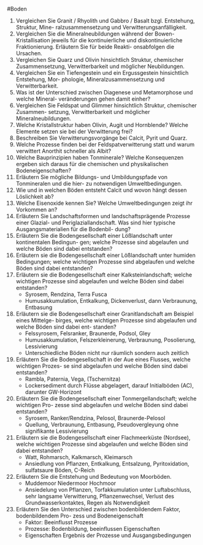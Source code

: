 #Boden 

1. Vergleichen Sie Granit / Rhyolith und Gabbro / Basalt bzgl. Entstehung, Struktur, Mine-
ralzusammensetzung und Verwitterungsanfälligkeit.
2. Vergleichen Sie die Mineralneubildungen während der Bowen-Kristallisation jeweils für
die kontinuierliche und diskontinuierliche Fraktionierung. Erläutern Sie für beide Reakti-
onsabfolgen die Ursachen.
3. Vergleichen Sie Quarz und Olivin hinsichtlich Struktur, chemischer Zusammensetzung,
Verwitterbarkeit und möglicher Neubildungen.
4. Vergleichen Sie ein Tiefengestein und ein Ergussgestein hinsichtlich Entstehung, Mor-
phologie, Mineralzusammensetzung und Verwitterbarkeit.
5. Was ist der Unterschied zwischen Diagenese und Metamorphose und welche Mineral-
veränderungen gehen damit einher?
6. Vergleichen Sie Feldspat und Glimmer hinsichtlich Struktur, chemischer Zusammen-
setzung, Verwitterbarkeit und möglicher Mineralneubildungen.
7. Welche Kristallstruktur haben Olivin, Augit und Hornblende? Welche Elemente setzen
sie bei der Verwitterung frei?
8. Beschreiben Sie Verwitterungsvorgänge bei Calcit, Pyrit und Quarz.
9. Welche Prozesse finden bei der Feldspatverwitterung statt und warum verwittert Anorthit
schneller als Albit?
10. Welche Bauprinzipien haben Tonminerale? Welche Konsequenzen ergeben sich daraus
für die chemischen und physikalischen Bodeneigenschaften?
11. Erläutern Sie mögliche Bildungs- und Umbildungspfade von Tonmineralen und die hier-
zu notwendigen Umweltbedingungen.
12. Wie und in welchen Böden entsteht Calcit und wovon hängt dessen Löslichkeit ab?
13. Welche Eisenoxide kennen Sie? Welche Umweltbedingungen zeigt ihr Vorkommen an?
14. Erläutern Sie Landschaftsformen und landschaftsprägende Prozesse einer Glazial- und
Periglaziallandschaft. Was sind hier typische Ausgangsmaterialien für die Bodenbil-
dung?
15. Erläutern Sie die Bodengesellschaft einer Lößlandschaft unter kontinentalen Bedingun-
gen; welche Prozesse sind abgelaufen und welche Böden sind dabei entstanden?
16. Erläutern sie die Bodengesellschaft einer Lößlandschaft unter humiden Bedingungen;
welche wichtigen Prozesse sind abgelaufen und welche Böden sind dabei entstanden?
17. Erläutern sie die Bodengesellschaft einer Kalksteinlandschaft; welche wichtigen Prozesse sind abgelaufen und welche Böden sind dabei entstanden?
	- Syrosem, Rendzina, Terra Fusca
	- Humusakkumulation, Entkalkung, Dickenverlust, dann Verbraunung, Entbasung
18. Erläutern sie die Bodengesellschaft einer Granitlandschaft am Beispiel eines Mittelge-
birges, welche wichtigen Prozesse sind abgelaufen und welche Böden sind dabei ent-
standen?
	- Felssyrosem, Felsranker, Braunerde, Podsol, Gley
	- Humusakkumulation, Felszerkleinerung, Verbraunung, Posolierung, Lessivierung 
	- Unterschiedliche Böden nicht nur räumlich sondern auch zeitlich
19. Erläutern Sie die Bodengesellschaft in der Aue eines Flusses, welche wichtigen Prozes-
se sind abgelaufen und welche Böden sind dabei entstanden?
	- Rambla, Paternia, Vega, (Tschernitza)
	- Lockersediment durch Flüsse abgelagert, darauf Initialböden (AC), darunter GW-Horizont
20. Erläutern Sie die Bodengesellschaft einer Tonmergellandschaft; welche wichtigen Pro-
zesse sind abgelaufen und welche Böden sind dabei entstanden?
	- Syrosem, Ranker/Rendzina, Pelosol, Braunerde-Pelosol
	- Quellung, Verbraunung, Entbasung, Pseudovergleyung ohne signifikante Lessivierung
21. Erläutern sie die Bodengesellschaft einer Flachmeerküste (Nordsee), welche wichtigen
Prozesse sind abgelaufen und welche Böden sind dabei entstanden?
	- Watt, Rohmarsch, Kalkmarsch, Kleimarsch
	- Ansiedlung von Pflanzen, Entkalkung, Entsalzung, Pyritoxidation, sulfatsaure Böden, C-Reich
22. Erläutern Sie die Entstehung und Bedeutung von Moorböden.
	- Muddemoor Niedermoor Hochmoor
	- Ansiedelung von Pflanzen, Torfakkumulation unter Luftabschluss, sehr langsame Verwitterung, Pflanzenwechsel, Verlust des Grundwasserkontaktes, Regen als Notwendigkeit
23. Erläutern Sie den Unterschied zwischen bodenbildendem Faktor, bodenbildendem Pro-
zess und Bodeneigenschaft
	- Faktor: Beeinflusst Prozesse
	- Prozesse: Bodenbildung, beeinflussen Eigenschaften
	- Eigenschaften Ergebnis der Prozesse und Ausgangsbedingungen